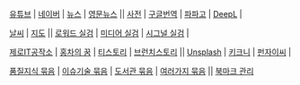 [유튜브](https://www.youtube.com) | [네이버](https://www.naver.com) | [뉴스](https://news.naver.com) | [영문뉴스](https://english.hani.co.kr/arti/english_edition) || [사전](https://dict.naver.com) | [구글번역](https://translate.google.co.kr/?hl=ko&tab=TT) | [파파고](https://papago.naver.com/?sk=auto&tk=en) | [DeepL](https://www.deepl.com/en/write)  |

[날씨](https://www.weather.go.kr) | [지도](https://map.naver.com/) ||
[로워드 실검](https://loword.co.kr/keywordTrend) | [미디어 실검](https://kdx.kr/service/searchtrend/view) | [시그널 실검](https://signal.bz/)  |

[제로IT공작소](https://blog.naver.com/zmsgfc) | 
[홍차의 꿈](https://jsb000.tistory.com/) | 
[티스토리](https://www.tistory.com/category/current) | 
[브런치스토리](https://brunch.co.kr/now) || 
[Unsplash](https://unsplash.com/ko) | 
[키크니](https://imginn.com/keykney/) | 
[펀자이씨](https://imginn.com/punj_toon/)  |

[품질지식 묶음](./quality.md) | [이슈기술 묶음](./technology.md) | [도서관 묶음](./library.md) | [여러가지 묶음](./various.md) || [북마크 관리](https://github.com/bigtom77/bookmark/tree/main)  
